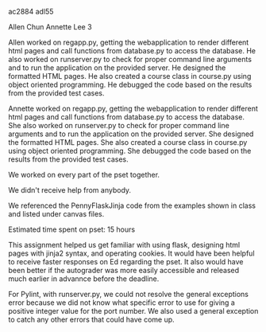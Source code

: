 ac2884 adl55

Allen Chun
Annette Lee
3

Allen worked on regapp.py, getting the webapplication to render different html
pages and call functions from database.py to access the database. He also worked
on runserver.py to check for proper command line arguments and to run the
application on the provided server. He designed the formatted HTML pages. He
also created a course class in course.py using object oriented programming.
He debugged the code based on the results from the provided test cases.

Annette worked on regapp.py, getting the webapplication to render different html
pages and call functions from database.py to access the database. She also worked
on runserver.py to check for proper command line arguments and to run the
application on the provided server. She designed the formatted HTML pages. She
also created a course class in course.py using object oriented programming.
She debugged the code based on the results from the provided test cases.

We worked on every part of the pset together. 

We didn't receive help from anybody.

We referenced the PennyFlaskJinja code from the examples shown in class and listed 
under canvas files.

Estimated time spent on pset: 15 hours

This assignment helped us get familiar with using flask, designing html pages with
jinja2 syntax, and operating cookies. It would have been helpful to receive faster 
responses on Ed regarding the pset. It also would have been better if the autograder
was more easily accessible and released much earlier in advannce before the deadline.

For Pylint, with runserver.py, we could not resolve the general exceptions error
because we did not know what specific error to use for giving a positive integer
value for the port number. We also used a general exception to catch any other
errors that could have come up.